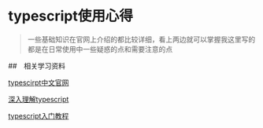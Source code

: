 # typescript使用心得

> 一些基础知识在官网上介绍的都比较详细，看上两边就可以掌握我这里写的都是在日常使用中一些疑惑的点和需要注意的点

##　相关学习资料

[typescirpt中文官网](https://www.tslang.cn/docs/handbook/basic-types.html)

[深入理解typescript](https://jkchao.github.io/typescript-book-chinese/typings/typeGuard.html)

[typescript入门教程](https://jkchao.github.io/typescript-book-chinese/typings/typeGuard.html)

